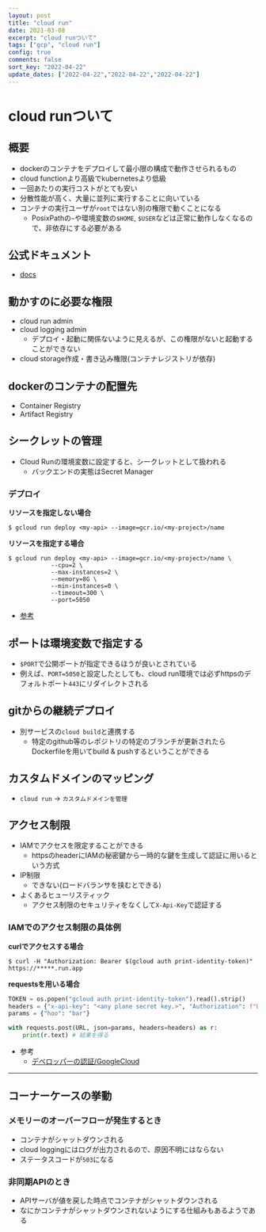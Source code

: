 ```yaml
---
layout: post
title: "cloud run"
date: 2021-03-08
excerpt: "cloud runついて"
tags: ["gcp", "cloud run"]
config: true
comments: false
sort_key: "2022-04-22"
update_dates: ["2022-04-22","2022-04-22","2022-04-22"]
---
```


# cloud runついて

## 概要
 - dockerのコンテナをデプロイして最小限の構成で動作させられるもの
 - cloud functionより高級でkubernetesより低級
 - 一回あたりの実行コストがとても安い
 - 分散性能が高く、大量に並列に実行することに向いている
 - コンテナの実行ユーザが`root`ではない別の権限で動くことになる
   - PosixPathの`~`や環境変数の`$HOME`, `$USER`などは正常に動作しなくなるので、非依存にする必要がある

## 公式ドキュメント
 - [docs](https://cloud.google.com/run/docs)

## 動かすのに必要な権限
 - cloud run admin
 - cloud logging admin
   - デプロイ・起動に関係ないように見えるが、この権限がないと起動することができない
 - cloud storage作成・書き込み権限(コンテナレジストリが依存)

## dockerのコンテナの配置先
 - Container Registry
 - Artifact Registry

## シークレットの管理
 - Cloud Runの環境変数に設定すると、シークレットとして扱われる
   - バックエンドの実態はSecret Manager

### デプロイ

**リソースを指定しない場合**  
```console
$ gcloud run deploy <my-api> --image=gcr.io/<my-project>/name
```

**リソースを指定する場合**  
```console
$ gcloud run deploy <my-api> --image=gcr.io/<my-project>/name \
            --cpu=2 \
            --max-instances=2 \
            --memory=8G \
            --min-instances=0 \
            --timeout=300 \
            --port=5050
```
 - [参考](https://cloud.google.com/sdk/gcloud/reference/run/deploy)

## ポートは環境変数で指定する
 - `$PORT`で公開ポートが指定できるほうが良いとされている
 - 例えば、`PORT=5050`と設定したとしても、cloud run環境では必ずhttpsのデフォルトポート`443`にリダイレクトされる

## gitからの継続デプロイ
 - 別サービスの`cloud build`と連携する
   - 特定のgithub等のレポジトリの特定のブランチが更新されたらDockerfileを用いてbuild & pushするということができる

## カスタムドメインのマッピング
 - `cloud run` -> `カスタムドメインを管理`

## アクセス制限
 - IAMでアクセスを限定することができる
   - httpsのheaderにIAMの秘密鍵から一時的な鍵を生成して認証に用いるという方式
 - IP制限
   - できない(ロードバランサを挟むとできる)
 - よくあるヒューリスティック
   - アクセス制限のセキュリティをなくして`X-Api-Key`で認証する

### IAMでのアクセス制限の具体例

**curlでアクセスする場合**  
```console
$ curl -H "Authorization: Bearer $(gcloud auth print-identity-token)" https://*****.run.app
```

**requestsを用いる場合**  
```python
TOKEN = os.popen("gcloud auth print-identity-token").read().strip()
headers = {"x-api-key": "<any plane secret key.>", "Authorization": f"Bearer {TOKEN}"}
params = {"hoo": "bar"}

with requests.post(URL, json=params, headers=headers) as r:
    print(r.text) # 結果を得る
```

 - 参考
   - [デベロッパーの認証/GoogleCloud](https://cloud.google.com/run/docs/authenticating/developers)

---

## コーナーケースの挙動

### メモリーのオーバーフローが発生するとき
 - コンテナがシャットダウンされる
 - cloud loggingにはログが出力されるので、原因不明にはならない
 - ステータスコードが`503`になる

### 非同期APIのとき
 - APIサーバが値を戻した時点でコンテナがシャットダウンされる
 - なにかコンテナがシャットダウンされないようにする仕組みもあるようである

